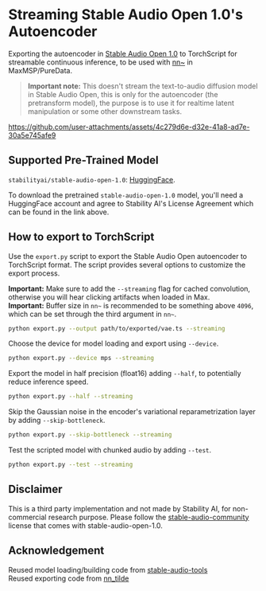 # Streaming Stable Audio Open 1.0's Autoencoder

Exporting the autoencoder in [Stable Audio Open 1.0](https://huggingface.co/stabilityai/stable-audio-open-1.0) to TorchScript for streamable continuous inference, to be used with [nn~](https://github.com/acids-ircam/nn_tilde) in MaxMSP/PureData.

> **Important note:** This doesn't stream the text-to-audio diffusion model in Stable Audio Open, this is only for the autoencoder (the pretransform model), the purpose is to use it for realtime latent manipulation or some other downstream tasks.



https://github.com/user-attachments/assets/4c279d6e-d32e-41a8-ad7e-30a5e745afe9



## Supported Pre-Trained Model

`stabilityai/stable-audio-open-1.0`: [HuggingFace](https://huggingface.co/stabilityai/stable-audio-open-1.0).  

To download the pretrained `stable-audio-open-1.0` model, you'll need a HuggingFace account and agree to Stability AI's License Agreement which can be found in the link above.  

## How to export to TorchScript

Use the `export.py` script to export the Stable Audio Open autoencoder to TorchScript format. The script provides several options to customize the export process.

**Important:** Make sure to add the `--streaming` flag for cached convolution, otherwise you will hear clicking artifacts when loaded in Max.   
**Important:** Buffer size in `nn~` is recommended to be something above `4096`, which can be set through the third argument in `nn~`.

```bash
python export.py --output path/to/exported/vae.ts --streaming
```

Choose the device for model loading and export using `--device`.
```bash
python export.py --device mps --streaming
```

Export the model in half precision (float16) adding `--half`, to potentially reduce inference speed.
```bash
python export.py --half --streaming
```

Skip the Gaussian noise in the encoder's variational reparametrization layer by adding `--skip-bottleneck`.
```bash
python export.py --skip-bottleneck --streaming
```

Test the scripted model with chunked audio by adding `--test`.
```bash
python export.py --test --streaming
```


## Disclaimer

This is a third party implementation and not made by Stability AI, for non-commercial research purpose. Please follow the [stable-audio-community](https://huggingface.co/stabilityai/stable-audio-open-1.0/blob/main/LICENSE.md) license that comes with stable-audio-open-1.0.

## Acknowledgement

Reused model loading/building code from [stable-audio-tools](https://github.com/Stability-AI/stable-audio-tools.git)  
Reused exporting code from [nn_tilde](https://github.com/acids-ircam/nn_tilde.git)

